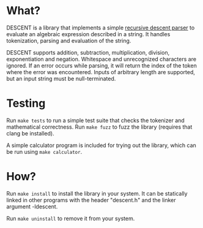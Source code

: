 What?
=====
DESCENT is a library that implements a simple [recursive descent parser](https://en.wikipedia.org/wiki/Recursive_descent_parser) to evaluate an algebraic expression described in a string. It handles tokenization, parsing and evaluation of the string.

DESCENT supports addition, subtraction, multiplication, division, exponentiation and negation. Whitespace and unrecognized characters are ignored. If an error occurs while parsing, it will return the index of the token where the error was encountered. Inputs of arbitrary length are supported, but an input string must be null-terminated.

Testing
=======
Run `make tests` to run a simple test suite that checks the tokenizer and mathematical correctness. Run `make fuzz` to fuzz the library (requires that clang be installed).

A simple calculator program is included for trying out the library, which can be run using `make calculator`.

How?
====
Run `make install` to install the library in your system. It can be statically linked in other programs with the header "descent.h" and the linker argument -ldescent.

Run `make uninstall` to remove it from your system.